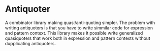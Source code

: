 # Antiquoter

A combinator library making quasi/anti-quoting simpler. The problem with
writing antiquoters is that you have to write simmilar code for expression and
pattern context. This library makes it possible write generalized quasiquoters
that work both in expression and pattern contexts without dupplicating
antiquoters.
